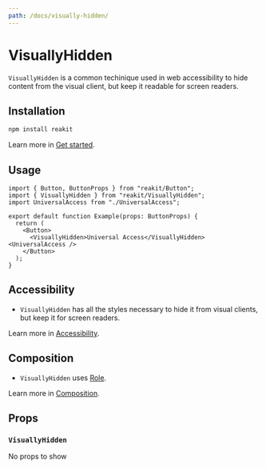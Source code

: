 ```yaml
---
path: /docs/visually-hidden/
---
```


# VisuallyHidden

`VisuallyHidden` is a common techinique used in web accessibility to hide content from the visual client, but keep it readable for screen readers.

<carbon-ad></carbon-ad>

## Installation

```sh
npm install reakit
```

Learn more in [Get started](/docs/get-started/).

## Usage

<!-- eslint-disable import/no-unresolved -->

```tsx
import { Button, ButtonProps } from "reakit/Button";
import { VisuallyHidden } from "reakit/VisuallyHidden";
import UniversalAccess from "./UniversalAccess";

export default function Example(props: ButtonProps) {
  return (
    <Button>
      <VisuallyHidden>Universal Access</VisuallyHidden> <UniversalAccess />
    </Button>
  );
}
```

## Accessibility

- `VisuallyHidden` has all the styles necessary to hide it from visual clients, but keep it for screen readers.

Learn more in [Accessibility](/docs/accessibility/).

## Composition

- `VisuallyHidden` uses [Role](/docs/role/).

Learn more in [Composition](/docs/composition/#props-hooks).

## Props

<!-- Automatically generated -->

### `VisuallyHidden`

No props to show
